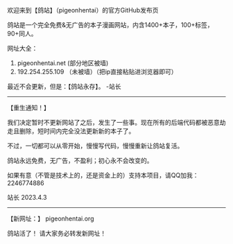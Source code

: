 欢迎来到【鸽站】（pigeonhentai）的官方GitHub发布页

鸽站是一个完全免费&无广告的本子漫画网站，内含1400+本子，100+标签，90+同人。

网址大全：
1. pigeonhentai.net (部分地区被墙)
2. 192.254.255.109 （未被墙）（把ip直接粘贴进浏览器即可）

最近不会更新，但是：【鸽站永存】。 -站长

---

【重生通知！】

我们决定暂时不更新网站了之后，发生了一些事。现在所有的后端代码都被恶意劫走且删除，短时间内完全没法更新新的本子了。

不过，一切都可以从零开始，慢慢写代码，慢慢重新让鸽站复活。

鸽站永远免费，无广告，不盈利；初心永不会改变的。

如果有意（不管是技术上的，还是资金上的）支持本项目，请QQ加我：2246774886

站长 2023.4.3

---

【新网址：】
pigeonhentai.org

鸽站活了！
请大家务必转发新网址！
